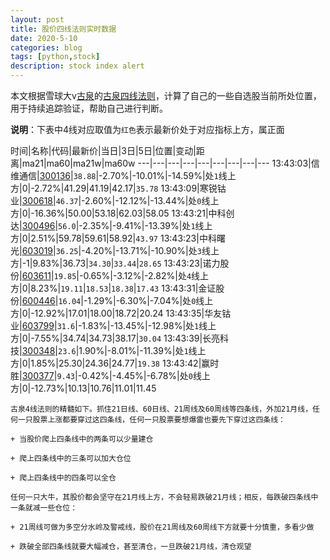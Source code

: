 ```yaml
---
layout: post
title: 股价四线法则实时数据
date: 2020-5-10
categories: blog
tags: [python,stock]
description: stock index alert
---
```



本文根据雪球大v[古泉](https://xueqiu.com/u/7148646888)的[古泉四线法则](https://xueqiu.com/7148646888/130498192)，计算了自己的一些自选股当前所处位置，用于持续追踪验证，帮助自己进行判断。

**说明**：下表中4线对应取值为`红色`表示最新价处于对应指标上方，属正面

时间|名称|代码|最新价|当日|3日|5日|位置|变动|距离|ma21|ma60|ma21w|ma60w
---|---|---|---|---|---|---|---|---
13:43:03|信维通信|[300136](https://xueqiu.com/S/SZ300136)|`38.88`|-2.70%|-10.01%|-14.59%|处`1`线上方|0|-2.72%|41.29|41.19|42.17|`35.78`
13:43:09|寒锐钴业|[300618](https://xueqiu.com/S/SZ300618)|`46.37`|-2.60%|-12.12%|-13.44%|处`0`线上方|0|-16.36%|50.00|53.18|62.03|58.05
13:43:21|中科创达|[300496](https://xueqiu.com/S/SZ300496)|`56.0`|-2.35%|-9.41%|-13.39%|处`1`线上方|0|2.51%|59.78|59.61|58.92|`43.97`
13:43:23|中科曙光|[603019](https://xueqiu.com/S/SH603019)|`36.25`|-4.20%|-13.71%|-10.90%|处`3`线上方|-1|9.83%|36.73|`34.30`|`33.44`|`28.65`
13:43:23|诺力股份|[603611](https://xueqiu.com/S/SH603611)|`19.85`|-0.65%|-3.12%|-2.82%|处`4`线上方|0|8.23%|`19.11`|`18.53`|`18.38`|`17.43`
13:43:31|金证股份|[600446](https://xueqiu.com/S/SH600446)|`16.04`|-1.29%|-6.30%|-7.04%|处`0`线上方|0|-12.92%|17.01|18.00|18.72|20.24
13:43:35|华友钴业|[603799](https://xueqiu.com/S/SH603799)|`31.6`|-1.83%|-13.45%|-12.98%|处`1`线上方|0|-7.55%|34.74|34.73|38.17|`30.04`
13:43:39|长亮科技|[300348](https://xueqiu.com/S/SZ300348)|`23.6`|1.90%|-8.01%|-11.39%|处`1`线上方|0|1.85%|25.30|24.36|24.77|`19.38`
13:43:42|赢时胜|[300377](https://xueqiu.com/S/SZ300377)|`9.43`|-0.42%|-4.45%|-6.78%|处`0`线上方|0|-12.73%|10.13|10.76|11.01|11.45

```
古泉4线法则的精髓如下。抓住21日线、60日线、21周线及60周线等四条线，外加21月线，任何一只股票上涨都要穿过这四条线，任何一只股票要想爆雷也要先下穿过这四条线：

+ 当股价爬上四条线中的两条可以少量建仓

+ 爬上四条线中的三条可以加大仓位

+ 爬上四条线中的四条可以全仓

任何一只大牛，其股价都会坚守在21月线上方，不会轻易跌破21月线；相反，每跌破四条线中一条就减一些仓位：

+ 21周线可做为多空分水岭及警戒线，股价在21周线及60周线下方就要十分慎重，多看少做

+ 跌破全部四条线就要大幅减仓，甚至清仓，一旦跌破21月线，清仓观望
```